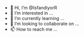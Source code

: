 - 👋 Hi, I’m @IsfandiyorR
- 👀 I’m interested in ...
- 🌱 I’m currently learning ...
- 💞️ I’m looking to collaborate on ...
- 📫 How to reach me ...

<!---
IsfandiyorR/IsfandiyorR is a ✨ special ✨ repository because its `README.md` (this file) appears on your GitHub profile.
You can click the Preview link to take a look at your changes.
--->
